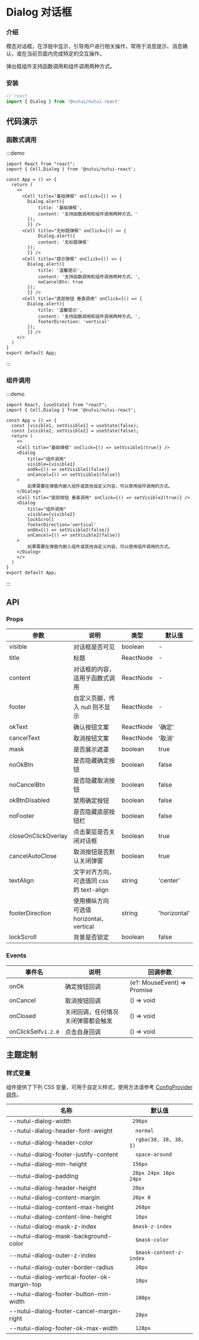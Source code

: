 #  Dialog 对话框

### 介绍

模态对话框，在浮层中显示，引导用户进行相关操作，常用于消息提示、消息确认，或在当前页面内完成特定的交互操作。

弹出框组件支持函数调用和组件调用两种方式。

### 安装

```ts
// react
import { Dialog } from '@nutui/nutui-react'

```


## 代码演示

### 函数式调用

:::demo

```tsx
import React from "react";
import { Cell,Dialog } from '@nutui/nutui-react';

const App = () => {
  return (
    <>
      <Cell title="基础弹框" onClick={() => {
        Dialog.alert({
            title: '基础弹框',
            content: '支持函数调用和组件调用两种方式。'
        });
        }} />
      <Cell title="无标题弹框" onClick={() => {
            Dialog.alert({
            content: '无标题弹框'
        });
        }} />
      <Cell title="提示弹框" onClick={() => {
        Dialog.alert({
            title: '温馨提示',
            content: '支持函数调用和组件调用两种方式。',
            noCancelBtn: true
        });
        }} />
      <Cell title="底部按钮 垂直调用" onClick={() => {
        Dialog.alert({
            title: '温馨提示',
            content: '支持函数调用和组件调用两种方式。',
            footerDirection: 'vertical'
        });
        }} />
    </>
  )
}
export default App;
```

:::

### 组件调用

:::demo

```tsx
import React, {useState} from "react";
import { Cell,Dialog } from '@nutui/nutui-react';

const App = () => {
  const [visible1, setVisible1] = useState(false);
  const [visible2, setVisible2] = useState(false);
  return (
    <>
    <Cell title="基础弹框" onClick={() => setVisible1(true)} />
    <Dialog 
        title="组件调用"
        visible={visible1}
        onOk={() => setVisible1(false)}
        onCancel={() => setVisible1(false)}
    >
        如果需要在弹窗内嵌入组件或其他自定义内容，可以使用组件调用的方式。
    </Dialog>
    <Cell title="底部按钮 垂直调用" onClick={() => setVisible2(true)} />
    <Dialog 
        title="组件调用"
        visible={visible2}
        lockScroll
        footerDirection='vertical'
        onOk={() => setVisible2(false)}
        onCancel={() => setVisible2(false)}
    >
        如果需要在弹窗内嵌入组件或其他自定义内容，可以使用组件调用的方式。
    </Dialog>
    </>
  )
}
export default App;
```

:::

## API

### Props

| 参数         | 说明                             | 类型   | 默认值           |
|--------------|----------------------------------|--------|------------------|
| visible         | 对话框是否可见               | boolean | -                |
| title        | 标题                         | ReactNode | -                |
| content         | 对话框的内容，适用于函数式调用 | ReactNode | -                |
| footer | 自定义页脚，传入 null 则不显示     | ReactNode | - |
| okText          | 确认按钮文案                        | ReactNode | '确定'              |
| cancelText          | 取消按钮文案                        | ReactNode | '取消'              |
| mask          | 是否展示遮罩                        | boolean | true              |
| noOkBtn          | 是否隐藏确定按钮                        | boolean | false              |
| noCancelBtn          | 是否隐藏取消按钮                        | boolean | false              |
| okBtnDisabled          | 禁用确定按钮                        | boolean | false              |
| noFooter          | 是否隐藏底部按钮栏                        | boolean | false              |
| closeOnClickOverlay          | 点击蒙层是否关闭对话框                        | boolean | true              |
| cancelAutoClose          | 取消按钮是否默认关闭弹窗                        | boolean | true              |
| textAlign          | 文字对齐方向，可选值同 css 的 text-align                        | string | 'center'              |
| footerDirection          | 使用横纵方向 可选值 horizontal、vertical                        | string | 'horizontal'              |
| lockScroll          | 背景是否锁定                        | boolean | false              |

### Events

| 事件名           | 说明           | 回调参数     |
|---------------|----------------|--------------|
| onOk          | 确定按钮回调 | (e?: MouseEvent) => Promise | void |
| onCancel      | 取消按钮回调 | () => void |
| onClosed      | 关闭回调，任何情况关闭弹窗都会触发 | () => void |
| onClickSelf`v1.2.0` | 点击自身回调 | () => void |


## 主题定制

### 样式变量

组件提供了下列 CSS 变量，可用于自定义样式，使用方法请参考 [ConfigProvider 组件](#/zh-CN/component/configprovider)。

| 名称 | 默认值 |
| --- | --- |
| --nutui-dialog-width | ` 296px` |
| --nutui-dialog-header-font-weight | `  normal` |
| --nutui-dialog-header-color | `  rgba(38, 38, 38, 1)` |
| --nutui-dialog-footer-justify-content | `  space-around` |
| --nutui-dialog-min-height | ` 156px` |
| --nutui-dialog-padding | ` 28px 24px 16px 24px` |
| --nutui-dialog-header-height | ` 20px` |
| --nutui-dialog-content-margin | ` 20px 0` |
| --nutui-dialog-content-max-height | `  268px` |
| --nutui-dialog-content-line-height | `  16px` |
| --nutui-dialog-mask-z-index | ` $mask-z-index` |
| --nutui-dialog-mask-background-color | `  $mask-color` |
| --nutui-dialog-outer-z-index | `  $mask-content-z-index` |
| --nutui-dialog-outer-border-radius | `  20px` |
| --nutui-dialog-vertical-footer-ok-margin-top | `  10px` |
| --nutui-dialog-footer-button-min-width | `  100px` |
| --nutui-dialog-footer-cancel-margin-right | `  20px` |
| --nutui-dialog-footer-ok-max-width | `  128px` |
